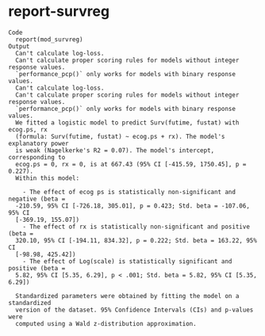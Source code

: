 # report-survreg

    Code
      report(mod_survreg)
    Output
      Can't calculate log-loss.
      Can't calculate proper scoring rules for models without integer response values.
      `performance_pcp()` only works for models with binary response values.
      Can't calculate log-loss.
      Can't calculate proper scoring rules for models without integer response values.
      `performance_pcp()` only works for models with binary response values.
      We fitted a logistic model to predict Surv(futime, fustat) with ecog.ps, rx
      (formula: Surv(futime, fustat) ~ ecog.ps + rx). The model's explanatory power
      is weak (Nagelkerke's R2 = 0.07). The model's intercept, corresponding to
      ecog.ps = 0, rx = 0, is at 667.43 (95% CI [-415.59, 1750.45], p = 0.227).
      Within this model:
      
        - The effect of ecog ps is statistically non-significant and negative (beta =
      -210.59, 95% CI [-726.18, 305.01], p = 0.423; Std. beta = -107.06, 95% CI
      [-369.19, 155.07])
        - The effect of rx is statistically non-significant and positive (beta =
      320.10, 95% CI [-194.11, 834.32], p = 0.222; Std. beta = 163.22, 95% CI
      [-98.98, 425.42])
        - The effect of Log(scale) is statistically significant and positive (beta =
      5.82, 95% CI [5.35, 6.29], p < .001; Std. beta = 5.82, 95% CI [5.35, 6.29])
      
      Standardized parameters were obtained by fitting the model on a standardized
      version of the dataset. 95% Confidence Intervals (CIs) and p-values were
      computed using a Wald z-distribution approximation.

